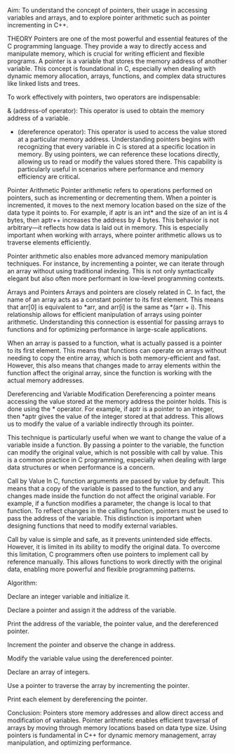 Aim:
To understand the concept of pointers, their usage in accessing variables and arrays, and to explore pointer arithmetic such as pointer incrementing in C++.

THEORY
Pointers are one of the most powerful and essential features of the C programming language. They provide a way to directly access and manipulate memory, which is crucial for writing efficient and flexible programs. A pointer is a variable that stores the memory address of another variable. This concept is foundational in C, especially when dealing with dynamic memory allocation, arrays, functions, and complex data structures like linked lists and trees.

To work effectively with pointers, two operators are indispensable:

& (address-of operator): This operator is used to obtain the memory address of a variable.
* (dereference operator): This operator is used to access the value stored at a particular memory address.
Understanding pointers begins with recognizing that every variable in C is stored at a specific location in memory. By using pointers, we can reference these locations directly, allowing us to read or modify the values stored there. This capability is particularly useful in scenarios where performance and memory efficiency are critical.

Pointer Arithmetic
Pointer arithmetic refers to operations performed on pointers, such as incrementing or decrementing them. When a pointer is incremented, it moves to the next memory location based on the size of the data type it points to. For example, if aptr is an int* and the size of an int is 4 bytes, then aptr++ increases the address by 4 bytes. This behavior is not arbitrary—it reflects how data is laid out in memory. This is especially important when working with arrays, where pointer arithmetic allows us to traverse elements efficiently.

Pointer arithmetic also enables more advanced memory manipulation techniques. For instance, by incrementing a pointer, we can iterate through an array without using traditional indexing. This is not only syntactically elegant but also often more performant in low-level programming contexts.

Arrays and Pointers
Arrays and pointers are closely related in C. In fact, the name of an array acts as a constant pointer to its first element. This means that arr[0] is equivalent to *arr, and arr[i] is the same as *(arr + i). This relationship allows for efficient manipulation of arrays using pointer arithmetic. Understanding this connection is essential for passing arrays to functions and for optimizing performance in large-scale applications.

When an array is passed to a function, what is actually passed is a pointer to its first element. This means that functions can operate on arrays without needing to copy the entire array, which is both memory-efficient and fast. However, this also means that changes made to array elements within the function affect the original array, since the function is working with the actual memory addresses.

Dereferencing and Variable Modification
Dereferencing a pointer means accessing the value stored at the memory address the pointer holds. This is done using the * operator. For example, if aptr is a pointer to an integer, then *aptr gives the value of the integer stored at that address. This allows us to modify the value of a variable indirectly through its pointer.

This technique is particularly useful when we want to change the value of a variable inside a function. By passing a pointer to the variable, the function can modify the original value, which is not possible with call by value. This is a common practice in C programming, especially when dealing with large data structures or when performance is a concern.

Call by Value
In C, function arguments are passed by value by default. This means that a copy of the variable is passed to the function, and any changes made inside the function do not affect the original variable. For example, if a function modifies a parameter, the change is local to that function. To reflect changes in the calling function, pointers must be used to pass the address of the variable. This distinction is important when designing functions that need to modify external variables.

Call by value is simple and safe, as it prevents unintended side effects. However, it is limited in its ability to modify the original data. To overcome this limitation, C programmers often use pointers to implement call by reference manually. This allows functions to work directly with the original data, enabling more powerful and flexible programming patterns.

Algorithm:

Declare an integer variable and initialize it.

Declare a pointer and assign it the address of the variable.

Print the address of the variable, the pointer value, and the dereferenced pointer.

Increment the pointer and observe the change in address.

Modify the variable value using the dereferenced pointer.

Declare an array of integers.

Use a pointer to traverse the array by incrementing the pointer.

Print each element by dereferencing the pointer.

Conclusion:
Pointers store memory addresses and allow direct access and modification of variables. Pointer arithmetic enables efficient traversal of arrays by moving through memory locations based on data type size. Using pointers is fundamental in C++ for dynamic memory management, array manipulation, and optimizing performance.


